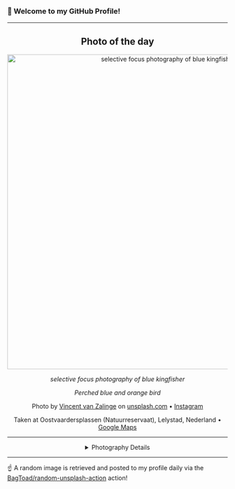### 👋 Welcome to my GitHub Profile!

----
<div align="center">

## Photo of the day
  
  <a href="https://unsplash.com/photos/selective-focus-photography-of-blue-kingfisher-vUNQaTtZeOo"><img width="720" src="https://images.unsplash.com/photo-1444464666168-49d633b86797?crop=entropy&cs=tinysrgb&fit=max&fm=jpg&ixid=M3w1OTQ0OTd8MHwxfHJhbmRvbXx8fHx8fHx8fDE3MTQzNzA4NTF8&ixlib=rb-4.0.3&q=80&w=1080" alt="selective focus photography of blue kingfisher"></a>
  
  <em>selective focus photography of blue kingfisher</em>
  
  <em>Perched blue and orange bird</em>

  Photo by [Vincent van Zalinge](null) on [unsplash.com](https://unsplash.com/) • [Instagram](https://instagram.com/vincentvanzalinge)
  
  Taken at Oostvaardersplassen (Natuurreservaat), Lelystad, Nederland • [Google Maps](https://www.google.com/maps/search/?api=1&query=52.4467258594769,5.41542433618156)
  
  ---
  
<details>
<summary>Photography Details</summary>
  
| Parameter     | Value |
| ------------- | ----- |
| Camera Model  | null |
| Exposure Time | null |
| Aperture      | null |
| Focal Length  | null |
| ISO           | null |
| Location      | Oostvaardersplassen (Natuurreservaat), Lelystad, Nederland (Nederland) |
| Coordinates   | Latitude 52.4467258594769, Longitude 5.41542433618156 |

</details>

</div>

----

☝️ A random image is retrieved and posted to my profile daily via the [BagToad/random-unsplash-action](https://github.com/BagToad/random-unsplash-action) action!
